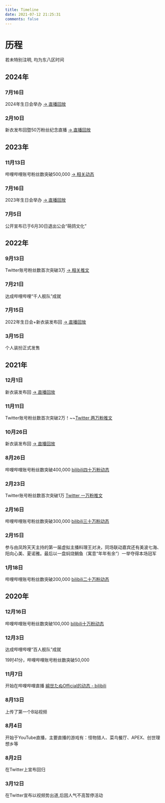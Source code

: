 ```yaml
---
title: Timeline
date: 2021-07-12 21:25:31
comments: false
---
```

# 历程
若未特别注明, 均为东八区时间
## 2024年
### 7月16日
2024年生日会举办 [-> 直播回放](https://page.hosimiyasio.com/outlinks.html?target=https://b23.tv/BV16M4m127hi)
### 2月10日
新衣发布回暨50万粉丝纪念直播 [-> 直播回放](https://page.hosimiyasio.com/outlinks.html?target=https://b23.tv/BV1SS421N7PQ)
## 2023年
### 11月13日
哔哩哔哩账号粉丝数突破500,000 [-> 相关动态](https://page.hosimiyasio.com/outlinks.html?target=https://t.bilibili.com/863152972084805668)
### 7月16日
2023年生日会举办 [-> 直播回放](https://page.hosimiyasio.com/outlinks.html?target=https://b23.tv/BV1ij411o7VW)
### 7月5日
公开宣布已于6月30日退出公会“萌鸽文化”
## 2022年
### 9月13日
Twitter账号粉丝数首次突破3万 [-> 相关推文](https://page.hosimiyasio.com/outlinks.html?target=https://twitter.com/Hosimiya_Sio/status/1569589827728994304)
### 7月21日
达成哔哩哔哩“千人舰队”成就
### 7月15日
2022年生日会+新衣装发布回 [-> 直播回放](https://page.hosimiyasio.com/outlinks.html?target=https://b23.tv/BV1VU4y1B7eC)
### 3月15日
个人装扮正式发售
## 2021年
### 12月1日
新衣装发布回 [-> 直播回放](https://page.hosimiyasio.com/outlinks.html?target=https://b23.tv/BV163411b7bY)
### 11月11日
Twitter账号粉丝数首次突破2万！~~[Twitter 两万粉推文](https://page.hosimiyasio.com/outlinks.html?target=https://twitter.com/Hosimiya_Sio/status/1458659171818110977)
### 10月26日
新衣装发布回 [-> 直播回放](https://page.hosimiyasio.com/outlinks.html?target=https://b23.tv/BV1y44y1v7D3)
### 8月26日
哔哩哔哩账号粉丝数突破400,000 [bilibili四十万粉动态](https://page.hosimiyasio.com/outlinks.html?target=https://t.bilibili.com/563265942758517361)
### 2月23日
Twitter账号粉丝数首次突破1万 [Twitter 一万粉推文](https://page.hosimiyasio.com/outlinks.html?target=https://twitter.com/Hosimiya_Sio/status/1363892817806848004)
### 2月16日
哔哩哔哩账号粉丝数突破300,000 [bilibili三十万粉动态](https://page.hosimiyasio.com/outlinks.html?target=https://t.bilibili.com/492323279286140820)
### 2月15日
参与由凤玲天天主持的第一届虚拟主播料理王对决，同场联动嘉宾还有美波七海、阳向心美、夏诺雅。最后以一盘焖烧鲷鱼（寓意“年年有余”）一举夺得本场冠军
### 1月18日
哔哩哔哩账号粉丝数突破200,000 [bilibili二十万粉动态](https://page.hosimiyasio.com/outlinks.html?target=https://t.bilibili.com/481498896541119642)
## 2020年
### 12月16日
哔哩哔哩账号粉丝数突破100,000 [bilibili十万粉动态](https://page.hosimiyasio.com/outlinks.html?target=https://t.bilibili.com/101639009)
### 12月3日
达成哔哩哔哩“百人舰队”成就 

19时41分，哔哩哔哩账号粉丝数突破50,000
### 11月7日
开始在哔哩哔哩直播 [綿世たぬOfficial的动态 - bilibili](https://page.hosimiyasio.com/outlinks.html?target=https://t.bilibili.com/454483874371127617)
### 8月13日
上传了第一个B站视频
### 8月4日
开始于YouTube直播，主要直播的游戏有：怪物猎人、菜鸟餐厅、APEX、创世理想乡等
### 8月2日
在Twitter上宣布回归
### 3月12日
在Twitter宣布以视频势出道,后因人气不高暂停活动